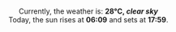 <p  align="center"><br/>Currently, the weather is: <b> 28°C, <i>clear sky</i></b></br>Today, the sun rises at <b>06:09</b> and sets at <b>17:59</b>.</p>